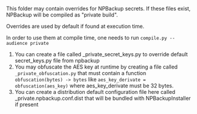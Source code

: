 This folder may contain overrides for NPBackup secrets.
If these files exist, NPBackup will be compiled as "private build".

Overrides are used by default if found at execution time.

In order to use them at compile time, one needs to run `compile.py --audience private`

1. You can create a file called _private_secret_keys.py to override default secret_keys.py file from npbackup
2. You may obfuscate the AES key at runtime by creating a file called `_private_obfuscation.py` that must contain
a function `obfuscation(bytes) -> bytes` like `aes_key_derivate = obfuscation(aes_key)` where aes_key_derivate must be 32 bytes.
3. You can create a distribution default configuration file here called _private.npbackup.conf.dist that will be bundled with NPBackupInstaller if present